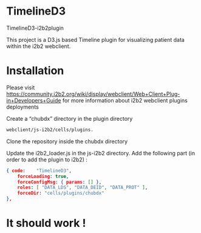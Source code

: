 # TimelineD3
TimelineD3-i2b2plugin

This project is a D3.js based Timeline plugin for visualizing patient data within the i2b2 webclient.

# Installation

Please visit https://community.i2b2.org/wiki/display/webclient/Web+Client+Plug-in+Developers+Guide for more information about i2b2 webclient plugins deployments

Create a “chubdx” directory in the plugin directory
```bash
webclient/js-i2b2/cells/plugins.
```

Clone the repository inside the chubdx directory

Update the i2b2_loader.js in the js-i2b2 directory. Add the following part (in order to add the plugin to i2b2) :
```json
{ code:    "TimelineD3",
    forceLoading: true,
    forceConfigMsg: { params: [] },
    roles: [ "DATA_LDS", "DATA_DEID", "DATA_PROT" ],
    forceDir: "cells/plugins/chubdx" 
},
```

# It should work !
